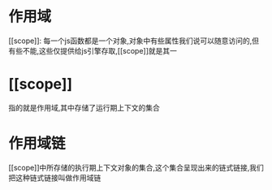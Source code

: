 # 作用域
  [[scope]]:  每一个js函数都是一个对象,对象中有些属性我们说可以随意访问的,但有些不能,这些仅提供给js引擎存取,[[scope]]就是其一




# [[scope]]
  指的就是作用域,其中存储了运行期上下文的集合



# 作用域链
  [[scope]]中所存储的执行期上下文对象的集合,这个集合呈现出来的链式链接,我们把这种链式链接叫做作用域链